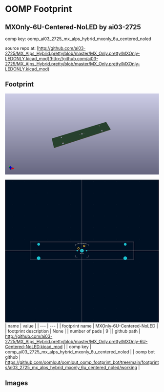 # OOMP Footprint  
## MXOnly-6U-Centered-NoLED  by ai03-2725  
  
oomp key: oomp_ai03_2725_mx_alps_hybrid_mxonly_6u_centered_noled  
  
source repo at: [http://github.com/ai03-2725/MX_Alps_Hybrid.pretty/blob/master/MX_Only.pretty/MXOnly-LEDONLY.kicad_mod](http://github.com/ai03-2725/MX_Alps_Hybrid.pretty/blob/master/MX_Only.pretty/MXOnly-LEDONLY.kicad_mod)  
## Footprint  
  
[![working_kicad_pcb_3d.png](working_kicad_pcb_3d_600.png)](working_kicad_pcb_3d.png)  
  
[![working.png](working_600.png)](working.png)  
| name | value | 
| --- | --- | 
| footprint name | MXOnly-6U-Centered-NoLED | 
| footprint description | None | 
| number of pads | 9 | 
| github path | http://github.com/ai03-2725/MX_Alps_Hybrid.pretty/blob/master/MX_Only.pretty/MXOnly-6U-Centered-NoLED.kicad_mod | 
| oomp key | oomp_ai03_2725_mx_alps_hybrid_mxonly_6u_centered_noled | 
| oomp bot github | https://github.com/oomlout/oomlout_oomp_footprint_bot/tree/main/footprints/ai03_2725_mx_alps_hybrid_mxonly_6u_centered_noled/working | 
## Images  
